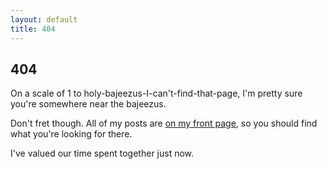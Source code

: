 ```yaml
---
layout: default
title: 404
---
```


<section class="container content">
  <div class="title"><h1>404</h1></div>

  <p>On a scale of 1 to holy-bajeezus-I-can't-find-that-page, I'm pretty sure you're somewhere near the bajeezus.</p>

  <p>Don't fret though. All of my posts are <a href="/">on my front page</a>, so you should find what you're looking for there.</p>

  <p>I've valued our time spent together just now.</p>

</section>
